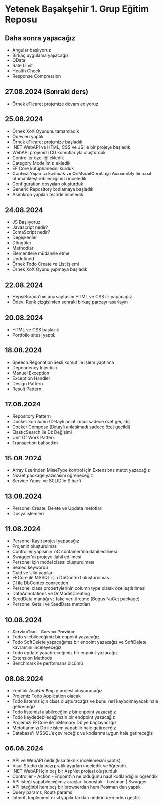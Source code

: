 # Yetenek Başakşehir 1. Grup Eğitim Reposu

## Daha sonra yapacağız
- Angular başlıyoruz
- Birkaç uygulama yapacağız
- OData
- Rate Limit
- Health Check
- Response Compression

## 27.08.2024 (Sonraki ders)
- Örnek eTicaret projemize devam ediyoruz

## 25.08.2024
- Örnek XoX Oyununu tamamladık
- Ödevleri yaptık
- Örnek eTicaret projemize başladık
- .NET WebAPI ve HTML, CSS ve JS ile bir projeye başladık
- WebAPI projemizi CLI komutlarıyla oluşturduk
- Controller özelliği ekledik
- Category Modelimizi ekledik
- EF Core kütüphanesini kurduk
- Context Yapımızı kodladık ve OnModelCreating'i Asssembly ile nasıl otomatikleştirebileceğimizi inceledik
- Configuration dosyaları oluşturduk
- Generic Repository kodlamaya başladık
- Asenkron yapıları teoride inceledik

## 24.08.2024
- JS Başlıyoruz
- Javascript nedir? 
- EcmaScript nedir?
- Değişkenler
- Döngüler
- Methodlar
- Elementlere müdahele etme
- Undefined
- Örnek Todo Create ve List işlemi
- Örnek XoX Oyunu yapmaya başladık

## 22.08.2024
- HepsiBurada'nın ana sayfasını HTML ve CSS ile yapacağız
- Ödev: Renk çizgisinden sonraki birkaç parçayı tasarlayın

## 20.08.2024
- HTML ve CSS başladık
- Portfolio sitesi yaptık

## 18.08.2024
- Speech.Regonation Sesli komut ile işlem yaptırma
- Dependency Injection
- Manuel Exception
- Exception Handler
- Design Pattern
- Result Pattern

## 17.08.2024
- Repository Pattern
- Docker kurulumu (Detaylı anlatılmadı sadece özet geçildi)
- Docker Compose (Detaylı anlatılmadı sadece özet geçildi)
- ElasticSearch ile Db Değişimi
- Unit Of Work Pattern
- Transaction bahsettim

## 15.08.2024
- Array üzerinden MimeType kontrol için Extensions metot yazacağız
- NuGet package yazmasını öğreneceğiz
- Service Yapısı ve SOLID'in S harfi

## 13.08.2024
- Personel Create, Delete ve Update metotları
- Dosya işlemleri

## 11.08.2024
- Personel Kayıt projesi yapacağız
- Projenin oluşturulması
- Controller yapısının IoC container'ına dahil edilmesi
- Swagger'ın projeye dahil edilmesi
- Personel için model classı oluşturulması
- Sealed keywordü
- Guid ve Ulid yapıları
- EFCore ile MSSQL için DbContext oluşturulması
- DI ile DbContex connection
- Personel class propertylerinin column type olarak özelleştirilmesi
- DataAnnotations ve OnModelCreating
- SeedData mantığı ve fake veri üretme (Bogus NuGet package)
- Personel Getall ve SeedData metotları

## 10.08.2024
- ServiceTool - Service Provider
- Todo silebileceğimiz bir enpoint yazacağız
- Todo SoftDelete yapacağımız bir enpoint yazacağız ve SoftDelete kavramını inceleyeceğiz
- Todo update yapabileceğimiz bir enpoint yazacağız
- Extension Methods
- Benchmark ile performans ölçümü

## 08.08.2024
- Yeni bir AspNet Empty projesi oluşturacağız
- Projemiz Todo Application olacak
- Todo listemiz için class oluşturacağız ve bunu veri kaybolmayacak hale getireceğiz
- Todo listemizi alabileceğimiz bir enpoint yazacağız
- Todo kaydedebileceğimzin bir endpoint yazacağız
- Projemizi EFCore ile InMemory Db'ye bağlayacağız
- Metotlarımızı Db ile işlem yapabilir hale getireceğiz
- Database'i MSSQL'e çevireceğiz ve kodlarımı uygun hale getireceğiz

## 06.08.2024
- API ve WebAPI nedir (kısa teknik incelemesini yaptık)
- Visul Studio da bazı pratik ayarları inceledik ve öğrendik
- .NET WebAPI için boş bir AspNet projesi oluşturduk
- Controller - Action - Enpoint'ın ne olduğunu nasıl kodlandığını öğrendik
- API isteği yapabileceğimiz araçları konuştuk - Postman | Swagger
- API isteğinbi hem boş bir browserdan hem Postman den yaptık
- Query params, Route params
- Inherit, Implement nasıl yapılır farkları nedirin üzerinden geçtik